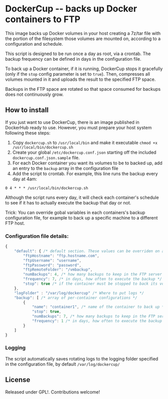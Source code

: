 # DockerCup -- backs up Docker containers to FTP

This image backs up Docker volumes in your host creating a 7z/tar file with the portion of the filesystem those volumes are mounted on, according to a configuration and schedule.

This script is designed to be run once a day as root, via a crontab. The backup frequency can be defined in days in the configuration file.

To back up a Docker container, if it is running, DockerCup stops it gracefully (only if the `stop` config parameter is set to `true`). Then, compresses all volumes mounted in it and uploads the result to the specified FTP space.

Backups in the FTP space are rotated so that space consumed for backups does not continuously grow.

## How to install

If you just want to use DockerCup, there is an image published in DockerHub ready to use. However, you must prepare your host system following these steps:

1. Copy `dockercup.sh` to `/usr/local/bin` and make it executable `chmod +x /usr/local/bin/dockercup.sh`
2. Create your global `/etc/dockercup.conf.json` starting off the included `dockercup.conf.json.sample` file.
3. For each Docker container you want its volumes to be to backed up, add an entry to the `backup` array in the configuration file
4. Add the script to crontab. For example, this line runs the backup every day at 4am:

```
0 4 * * * /usr/local/bin/dockercup.sh
```

Although the script runs every day, it will check each container's schedule to see if it has to actually execute the backup that day or not.

Trick: You can override gobal variables in each containers's backup configuration file, for example to back up a specific machine to a different FTP host.

### Configuration file details:

```javascript
{
    "default": { /* default section. These values can be overriden on a per-container basis */
        "ftpHostname": "ftp.hostname.com",
        "ftpUsername": "username",
        "ftpPassword": "password",
        "ftpRemoteFolder": "/vmbackup",
        "numBackups": 4, /* how many backups to keep in the FTP server */
        "frequency": 7, /* in days, how often to execute the backup */
        "stop": true /* if the container must be stopped to back its volumes up */
    },
    "logFolder" : "/var/log/dockercup" /* Where to put logs */
    "backup": [ /* array of per-container configurations */
        {
            "name": "container1", /* name of the container to back up */
            "stop": true,
            "numBackups": 7, /* how many backups to keep in the FTP server */
            "frequency": 1 /* in days, how often to execute the backup */
        }
    ]
}
```

### Logging

The script automatically saves rotating logs to the logging folder specified in the configuration file, by default `/var/log/dockercup/`

## License

Released under GPL!. Contributions welcome!

